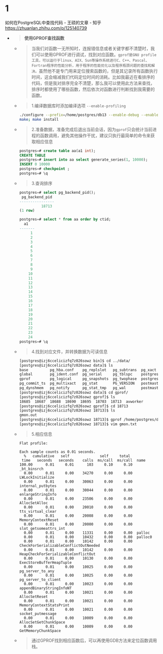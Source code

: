 
# 1

如何在PostgreSQL中查找代码 - 王硕的文章 - 知乎 https://zhuanlan.zhihu.com/p/125140739
- > **使用GPROF查找函数**
  * > 当我们对函数一无所知时，连报错信息或者关键字都不清楚时，我们可以使用GPROF进行调试，找到对应函数。`gprof是GNU profile工具，可以运行于linux、AIX、Sun等操作系统进行C、C++、Pascal、Fortran程序的性能分析，用于程序的性能优化以及程序瓶颈问题的查找和解决。`虽然他不是专门用来定位搜索函数的，但是其记录所有函数执行时间，这会缩减我们代码定位时间的消耗。比如我最近在看排序的代码，但是我对排序完全不清楚，那么我可以使用此方法来查找，排序时都使用了哪些函数，然后依次对函数进行判断找到我需要的函数。
  * > 1.编译数据库时添加编译选项 `--enable-profiling`
    ```sh
    ./configure --prefix=/home/postgres/db13 --enable-debug --enable-profiling
    make; make install
    ```
  * > 2.准备数据，准备完成后退出当前会话，因为`gprof`只会统计当前进程的函数调用，避免其他操作干扰，建议只执行最简单的命令来获取相应信息
    ```sql
    postgres=# create table aa(a1 int);
    CREATE TABLE
    postgres=# insert into aa select generate_series(1, 10000);
    INSERT 0 10000
    postgres=# checkpoint ;
    postgres=# \q
    ```
  * > 3.查询排序
    ```sql
    postgres=# select pg_backend_pid();
     pg_backend_pid 
    ----------------
              18713
    (1 row)

    postgres=# select * from aa order by ctid;
      a1   
    -------
         1
         2
         3
         4
         5
         6
         7
         8
         9
        10
        11
        12
        13
        14
        15
        16
        17
        18
        19
        20
        21
        22
        23
        24
    postgres=# \q
    ```
  * > 4.找到对应文件，并转换数据为可读信息
    ```sh
    [postgres@izj6ccelicizfq7z026sowz bin]$ cd ../data/
    [postgres@izj6ccelicizfq7z026sowz data]$ ls
    base          pg_hba.conf    pg_replslot   pg_subtrans  pg_xact
    global        pg_ident.conf  pg_serial     pg_tblspc    postgresql.auto.conf
    gprof         pg_logical     pg_snapshots  pg_twophase  postgresql.conf
    pg_commit_ts  pg_multixact   pg_stat       PG_VERSION   postmaster.opts
    pg_dynshmem   pg_notify      pg_stat_tmp   pg_wal       postmaster.pid
    [postgres@izj6ccelicizfq7z026sowz data]$ cd gprof/
    [postgres@izj6ccelicizfq7z026sowz gprof]$ ls
    18685  18687  18688  18690  18695  18703  18713  avworker
    [postgres@izj6ccelicizfq7z026sowz gprof]$ cd 18713
    [postgres@izj6ccelicizfq7z026sowz 18713]$ ls
    gmon.out
    [postgres@izj6ccelicizfq7z026sowz 18713]$ gprof /home/postgres/db13/bin/postgres gmon.out > gmon.txt
    [postgres@izj6ccelicizfq7z026sowz 18713]$ vim gmon.txt
    ```
  * > 5.相应信息
    ```console
    Flat profile:

    Each sample counts as 0.01 seconds.
      %   cumulative   self              self     total           
     time   seconds   seconds    calls  ms/call  ms/call  name    
    100.00      0.01     0.01      103     0.10     0.10  _bt_binsrch
      0.00      0.01     0.00    34270     0.00     0.00  LWLockInitialize
      0.00      0.01     0.00    30063     0.00     0.00  internal_putbytes
      0.00      0.01     0.00    30044     0.00     0.00  enlargeStringInfo
      0.00      0.01     0.00    23506     0.00     0.00  AllocSetAlloc
      0.00      0.01     0.00    20010     0.00     0.00  tts_virtual_clear
      0.00      0.01     0.00    20008     0.00     0.00  MemoryContextReset
      0.00      0.01     0.00    20000     0.00     0.00  slot_getsomeattrs_int
      0.00      0.01     0.00    11331     0.00     0.00  palloc
      0.00      0.01     0.00    10432     0.00     0.00  palloc0
      0.00      0.01     0.00    10142     0.00     0.00  CheckForSerializableConflictOutNeeded
      0.00      0.01     0.00    10142     0.00     0.00  HeapCheckForSerializableConflictOut
      0.00      0.01     0.00    10130     0.00     0.00  ExecStoreBufferHeapTuple
      0.00      0.01     0.00    10025     0.00     0.00  pg_server_to_any
      0.00      0.01     0.00    10025     0.00     0.00  pg_server_to_client
      0.00      0.01     0.00    10023     0.00     0.00  appendBinaryStringInfoNT
      0.00      0.01     0.00    10021     0.00     0.00  AllocSetReset
      0.00      0.01     0.00    10021     0.00     0.00  MemoryContextStatsPrint
      0.00      0.01     0.00    10021     0.00     0.00  socket_putmessage
      0.00      0.01     0.00    10009     0.00     0.00  AllocSetGetChunkSpace
      0.00      0.01     0.00    10009     0.00     0.00  GetMemoryChunkSpace
    ```
  * > 通过GPROF找到相应函数后，可以再使用GDB方法来定位函数调用栈。

